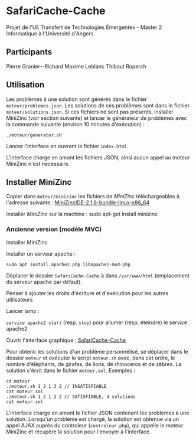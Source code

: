 # SafariCache-Cache

Projet de l'UE Transfert de Technologies Émergentes - Master 2 Informatique à l'Université d'Angers

## Participants

Pierre Granier--Richard
Maxime Leblanc
Thibaut Roperch

## Utilisation

Les problèmes à une solution sont générés dans le fichier `moteur/problemes.json`. Les solutions de ces problèmes sont dans le fichier `moteur/solutions.json`. Si ces fichiers ne sont pas présents, installer MiniZinc (voir section suivante) et lancer le générateur de problèmes avec la commande suivante (environ 10 minutes d'exécution) :

    ./moteur/generator.sh

Lancer l'interface en ouvrant le fichier `index.html`.

L'interface charge en amont les fichiers JSON, ainsi aucun appel au moteur MiniZinc n'est necessaire.

## Installer MiniZinc

Copier dans `moteur/minizinc` les fichiers de _MiniZinc_ téléchargeables à l'adresse suivante :
[MiniZincIDE-2.1.6-bundle-linux-x86_64](https://github.com/MiniZinc/MiniZincIDE/releases/download/2.1.6/MiniZincIDE-2.1.6-bundle-linux-x86_64.tgz)

Installer _MiniZinc_ sur la machine :
    sudo apt-get install minizinc

### Ancienne version (modèle MVC)

Installer MiniZinc

Installer un serveur apache :

    sudo apt install apache2 php libapache2-mod-php

Déplacer le dossier `SafariCache-Cache` à dans `/var/www/html` (emplacement du serveur apache par défaut).

Penser à ajouter les droits d'écriture et d'exécution pour les autres utilisateurs

Lancer lamp :

`service apache2 start` (resp. `stop`) pour allumer (resp. éteindre) le service apache2

Ouvrir l'interface graphique :
[SafariCache-Cache](http://localhost/SafariCache-Cache/)

Pour obtenir les solutions d'un problème personnélisé, se déplacer dans le dossier `moteur` et exécuter le script `moteur.sh` avec, dans cet ordre, le nombre d'éléphants, de girafes, de lions, de rhinocéros et de zèbres. La solution s'écrit dans le fichier `moteur.sol`. Exemples :

    cd moteur
    ./moteur.sh 1 2 1 3 2 // INSATISFIABLE
    cat moteur.sol
    ./moteur.sh 1 2 1 2 2 // SATISFIABLE, 4 solutions
    cat moteur.sol

L'interface charge en amont le fichier JSON contenant les problèmes à une solution. Lorsqu'un problème est chargé, la solution est obtenue via un appel AJAX auprès du controleur (`controleur.php`), qui appelle le moteur MiniZinc et récupère la solution pour l'envoyer à l'interface.
